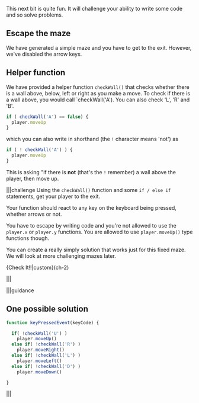 This next bit is quite fun. It will challenge your ability to write some code and so solve problems.

## Escape the maze
We have generated a simple maze and you have to get to the exit. However, we've disabled the arrow keys.


## Helper function
We have provided a helper function `checkWall()` that checks whether there is a wall above, below, left or right as you make a move. To check if there is a wall above, you would call `checkWall('A'). You can also check 'L', 'R' and 'B'.

```javascript
if ( checkWall('A') == false) {
  player.moveUp
}
```

which you can also write in shorthand (the `!` character means 'not') as

```javascript
if ( ! checkWall('A') ) {
  player.moveUp
}
```

This is asking "if there is **not** (that's the `!` remember) a wall above the player, then move up.

|||challenge
Using the `checkWall()` function and some `if / else if` statements, get your player to the exit.

Your function should react to any key on the keyboard being pressed, whether arrows or not. 

You have to escape by writing code and you're not allowed to use the `player.x` or `player.y` functions. You are allowed to use `player.moveUp()` type functions though.

You can create a really simply solution that works just for this fixed maze. We will look at more challenging mazes later.

{Check It!!|custom}(ch-2)

|||


|||guidance
## One possible solution

```javascript
function keyPressedEvent(keyCode) {

  if( !checkWall('U') )
    player.moveUp()
  else if( !checkWall('R') )
    player.moveRight()
  else if( !checkWall('L') )
    player.moveLeft()
  else if( !checkWall('D') )
    player.moveDown()

}
```
|||